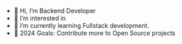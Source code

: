 - 👋 Hi, I’m Backend Developer
- 👀 I’m interested in 
- 🌱  I’m currently learning Fullstack development.
- 💞️ 2024 Goals: Contribute more to Open Source projects



<!---
ali-ahmadi2086/ali-ahmadi2086 is a ✨ special ✨ repository because its `README.md` (this file) appears on your GitHub profile.
You can click the Preview link to take a look at your changes.
--->
